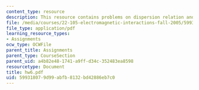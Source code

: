 ```yaml
---
content_type: resource
description: This resource contains problems on dispersion relation and Brewster angle.
file: /media/courses/22-105-electromagnetic-interactions-fall-2005/599318079d99abfb8132bd42886eb7c0_hw6.pdf
file_type: application/pdf
learning_resource_types:
- Assignments
ocw_type: OCWFile
parent_title: Assignments
parent_type: CourseSection
parent_uid: a4b82e48-1741-a9ff-d34c-352483ea8598
resourcetype: Document
title: hw6.pdf
uid: 59931807-9d99-abfb-8132-bd42886eb7c0
---
```

